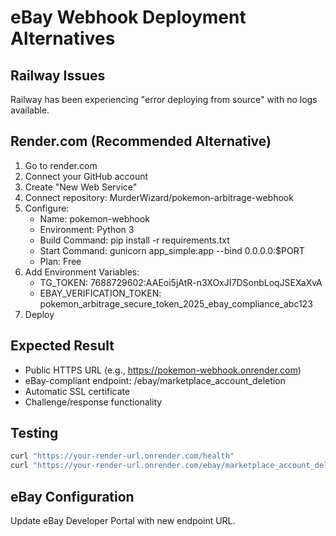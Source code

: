 # eBay Webhook Deployment Alternatives

## Railway Issues
Railway has been experiencing "error deploying from source" with no logs available.

## Render.com (Recommended Alternative)
1. Go to render.com
2. Connect your GitHub account
3. Create "New Web Service"
4. Connect repository: MurderWizard/pokemon-arbitrage-webhook
5. Configure:
   - Name: pokemon-webhook
   - Environment: Python 3
   - Build Command: pip install -r requirements.txt
   - Start Command: gunicorn app_simple:app --bind 0.0.0.0:$PORT
   - Plan: Free
6. Add Environment Variables:
   - TG_TOKEN: 7688729602:AAEoi5jAtR-n3XOxJI7DSonbLoqJSEXaXvA
   - EBAY_VERIFICATION_TOKEN: pokemon_arbitrage_secure_token_2025_ebay_compliance_abc123
7. Deploy

## Expected Result
- Public HTTPS URL (e.g., https://pokemon-webhook.onrender.com)
- eBay-compliant endpoint: /ebay/marketplace_account_deletion
- Automatic SSL certificate
- Challenge/response functionality

## Testing
```bash
curl "https://your-render-url.onrender.com/health"
curl "https://your-render-url.onrender.com/ebay/marketplace_account_deletion?challenge_code=test123"
```

## eBay Configuration
Update eBay Developer Portal with new endpoint URL.
